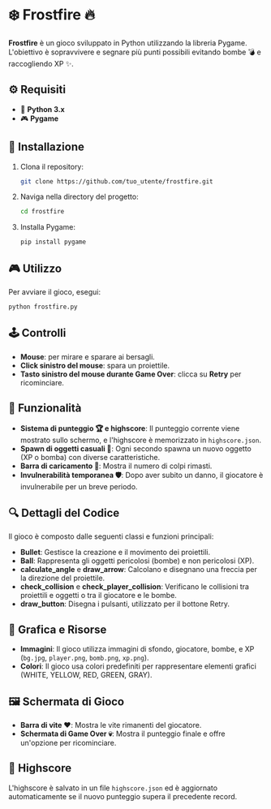 
# ❄️ Frostfire 🔥

**Frostfire** è un gioco sviluppato in Python utilizzando la libreria Pygame. L'obiettivo è sopravvivere e segnare più punti possibili evitando bombe 💣 e raccogliendo XP ✨.

## ⚙️ Requisiti
- 🐍 **Python 3.x**
- 🎮 **Pygame**

## 🚀 Installazione
1. Clona il repository:
   ```bash
   git clone https://github.com/tuo_utente/frostfire.git
   ```
2. Naviga nella directory del progetto:
   ```bash
   cd frostfire
   ```
3. Installa Pygame:
   ```bash
   pip install pygame
   ```

## 🎮 Utilizzo
Per avviare il gioco, esegui:
```bash
python frostfire.py
```

## 🕹️ Controlli
- **Mouse**: per mirare e sparare ai bersagli.
- **Click sinistro del mouse**: spara un proiettile.
- **Tasto sinistro del mouse durante Game Over**: clicca su **Retry** per ricominciare.

## 🌟 Funzionalità
- **Sistema di punteggio 🏆 e highscore**: Il punteggio corrente viene mostrato sullo schermo, e l'highscore è memorizzato in `highscore.json`.
- **Spawn di oggetti casuali 🎲**: Ogni secondo spawna un nuovo oggetto (XP o bomba) con diverse caratteristiche.
- **Barra di caricamento 🔫**: Mostra il numero di colpi rimasti.
- **Invulnerabilità temporanea 🛡️**: Dopo aver subito un danno, il giocatore è invulnerabile per un breve periodo.

## 🔍 Dettagli del Codice
Il gioco è composto dalle seguenti classi e funzioni principali:
- **Bullet**: Gestisce la creazione e il movimento dei proiettili.
- **Ball**: Rappresenta gli oggetti pericolosi (bombe) e non pericolosi (XP).
- **calculate_angle** e **draw_arrow**: Calcolano e disegnano una freccia per la direzione del proiettile.
- **check_collision** e **check_player_collision**: Verificano le collisioni tra proiettili e oggetti o tra il giocatore e le bombe.
- **draw_button**: Disegna i pulsanti, utilizzato per il bottone Retry.

## 🎨 Grafica e Risorse
- **Immagini**: Il gioco utilizza immagini di sfondo, giocatore, bombe, e XP (`bg.jpg`, `player.png`, `bomb.png`, `xp.png`).
- **Colori**: Il gioco usa colori predefiniti per rappresentare elementi grafici (WHITE, YELLOW, RED, GREEN, GRAY).

## 🖼️ Schermata di Gioco
- **Barra di vite ❤️**: Mostra le vite rimanenti del giocatore.
- **Schermata di Game Over 💀**: Mostra il punteggio finale e offre un'opzione per ricominciare.

## 🏅 Highscore
L'highscore è salvato in un file `highscore.json` ed è aggiornato automaticamente se il nuovo punteggio supera il precedente record.

